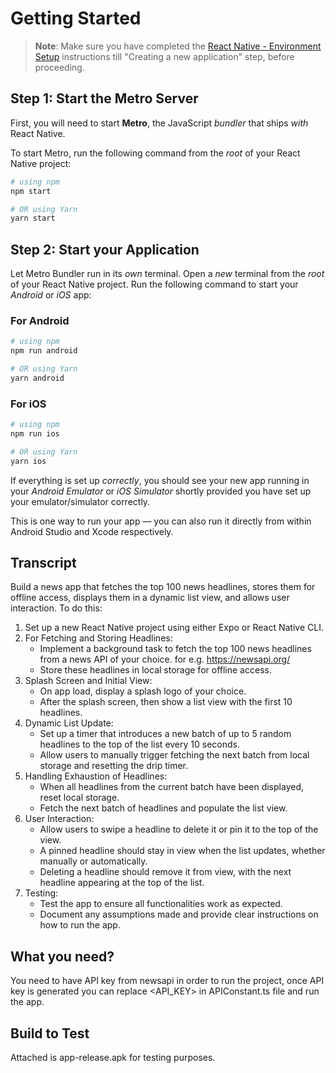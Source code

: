 # Getting Started

>**Note**: Make sure you have completed the [React Native - Environment Setup](https://reactnative.dev/docs/environment-setup) instructions till "Creating a new application" step, before proceeding.

## Step 1: Start the Metro Server

First, you will need to start **Metro**, the JavaScript _bundler_ that ships _with_ React Native.

To start Metro, run the following command from the _root_ of your React Native project:

```bash
# using npm
npm start

# OR using Yarn
yarn start
```

## Step 2: Start your Application

Let Metro Bundler run in its _own_ terminal. Open a _new_ terminal from the _root_ of your React Native project. Run the following command to start your _Android_ or _iOS_ app:

### For Android

```bash
# using npm
npm run android

# OR using Yarn
yarn android
```

### For iOS

```bash
# using npm
npm run ios

# OR using Yarn
yarn ios
```

If everything is set up _correctly_, you should see your new app running in your _Android Emulator_ or _iOS Simulator_ shortly provided you have set up your emulator/simulator correctly.

This is one way to run your app — you can also run it directly from within Android Studio and Xcode respectively.

## Transcript

Build a news app that fetches the top 100 news headlines, stores them for offline access, displays them in a dynamic list view, and allows user interaction.
To do this:
1. Set up a new React Native project using either Expo or React Native CLI.
2. For Fetching and Storing Headlines:
   * Implement a background task to fetch the top 100 news headlines from a news API of your choice. for e.g. https://newsapi.org/
   * Store these headlines in local storage for offline access.
3. Splash Screen and Initial View:
   * On app load, display a splash logo of your choice.
   * After the splash screen, then show a list view with the first 10 headlines.
4. Dynamic List Update:
   * Set up a timer that introduces a new batch of up to 5 random headlines to the top of the list every 10 seconds.
   * Allow users to manually trigger fetching the next batch from local storage and resetting the drip timer.
5. Handling Exhaustion of Headlines:
   * When all headlines from the current batch have been displayed, reset local storage.
   * Fetch the next batch of headlines and populate the list view.
6. User Interaction:
   * Allow users to swipe a headline to delete it or pin it to the top of the view.
   * A pinned headline should stay in view when the list updates, whether manually or automatically.
   * Deleting a headline should remove it from view, with the next headline appearing at the top of the list.
7. Testing:
   * Test the app to ensure all functionalities work as expected.
   * Document any assumptions made and provide clear instructions on how to run the app.


## What you need?

You need to have API key from newsapi in order to run the project, once API key is generated you can replace <API_KEY> in APIConstant.ts file and run the app.

## Build to Test

Attached is app-release.apk for testing purposes.